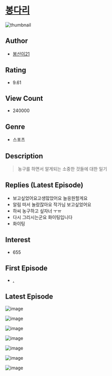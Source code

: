 # [봉다리](https://comic.naver.com/bestChallenge/list?titleId=681452)
![thumbnail](https://image-comic.pstatic.net/user_contents_data/challenge_comic/2018/11/01/277274/thumbnail_202x16459c21afc_aee9_453f_9418_434e8a318657_00000380.JPEG)

## Author
- [봉산이21](https://comic.naver.com/artistTitle?id=277274)

## Rating
- 9.61

## View Count
- 240000

## Genre
- 스포츠

## Description
> 농구를 하면서 알게되는 소중한 것들에 대한 일기

## Replies (Latest Episode)
- 보고싶었어요고생많았어요 늘응원할게요
- 알림 떠서 놀랐잖아요 작가님 보고싶었어요
- 하씨 농구하고 싶자너 ㅜㅠ
- 다시 그리시는군요 화이팅입니다
- 화이팅

## Interest
- 655

## First Episode
- [.](https://comic.naver.com/bestChallenge/detail?titleId=681452&no=1)

## Latest Episode
![image](https://image-comic.pstatic.net/user_contents_data/challenge_comic/2020/09/07/277274/upload_7017230964824158817.jpeg)

![image](https://image-comic.pstatic.net/user_contents_data/challenge_comic/2020/09/07/277274/upload_3702912398842291809.jpeg)

![image](https://image-comic.pstatic.net/user_contents_data/challenge_comic/2020/09/07/277274/upload_4050198854466823216.jpeg)

![image](https://image-comic.pstatic.net/user_contents_data/challenge_comic/2020/09/07/277274/upload_3761971583562889062.jpeg)

![image](https://image-comic.pstatic.net/user_contents_data/challenge_comic/2020/09/07/277274/upload_3976734753078587750.jpeg)

![image](https://image-comic.pstatic.net/user_contents_data/challenge_comic/2020/09/07/277274/upload_7090127495564964707.jpeg)

![image](https://image-comic.pstatic.net/user_contents_data/challenge_comic/2020/09/07/277274/upload_4050759378535539513.jpeg)
